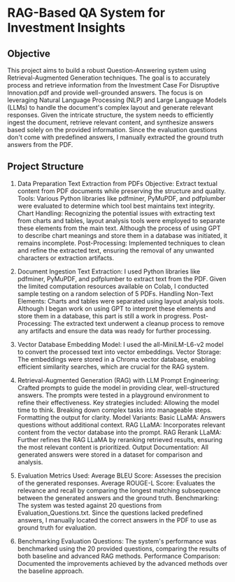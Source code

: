 # RAG-Based QA System for Investment Insights

## Objective
This project aims to build a robust Question-Answering system using Retrieval-Augmented Generation techniques. The goal is to accurately process and retrieve information from the Investment Case For Disruptive Innovation.pdf and provide well-grounded answers. The focus is on leveraging Natural Language Processing (NLP) and Large Language Models (LLMs) to handle the document's complex layout and generate relevant responses. Given the intricate structure, the system needs to efficiently ingest the document, retrieve relevant content, and synthesize answers based solely on the provided information. Since the evaluation questions don't come with predefined answers, I manually extracted the ground truth answers from the PDF.


## Project Structure

1. Data Preparation
Text Extraction from PDFs
Objective: Extract textual content from PDF documents while preserving the structure and quality.
Tools: Various Python libraries like pdfminer, PyMuPDF, and pdfplumber were evaluated to determine which tool best maintains text integrity.
Chart Handling: Recognizing the potential issues with extracting text from charts and tables, layout analysis tools were employed to separate these elements from the main text. Although the process of using GPT to describe chart meanings and store them in a database was initiated, it remains incomplete.
Post-Processing: Implemented techniques to clean and refine the extracted text, ensuring the removal of any unwanted characters or extraction artifacts.


3. Document Ingestion
Text Extraction: I used Python libraries like pdfminer, PyMuPDF, and pdfplumber to extract text from the PDF. Given the limited computation resources available on Colab, I conducted sample testing on a random selection of 5 PDFs.
Handling Non-Text Elements: Charts and tables were separated using layout analysis tools. Although I began work on using GPT to interpret these elements and store them in a database, this part is still a work in progress.
Post-Processing: The extracted text underwent a cleanup process to remove any artifacts and ensure the data was ready for further processing.
4. Vector Database
Embedding Model: I used the all-MiniLM-L6-v2 model to convert the processed text into vector embeddings.
Vector Storage: The embeddings were stored in a Chroma vector database, enabling efficient similarity searches, which are crucial for the RAG system.
5. Retrieval-Augmented Generation (RAG) with LLM
Prompt Engineering: Crafted prompts to guide the model in providing clear, well-structured answers. The prompts were tested in a playground environment to refine their effectiveness. Key strategies included:
Allowing the model time to think.
Breaking down complex tasks into manageable steps.
Formatting the output for clarity.
Model Variants:
Basic LLaMA: Answers questions without additional context.
RAG LLaMA: Incorporates relevant content from the vector database into the prompt.
RAG Rerank LLaMA: Further refines the RAG LLaMA by reranking retrieved results, ensuring the most relevant content is prioritized.
Output Documentation: All generated answers were stored in a dataset for comparison and analysis.
6. Evaluation
Metrics Used:
Average BLEU Score: Assesses the precision of the generated responses.
Average ROUGE-L Score: Evaluates the relevance and recall by comparing the longest matching subsequence between the generated answers and the ground truth.
Benchmarking: The system was tested against 20 questions from Evaluation_Questions.txt. Since the questions lacked predefined answers, I manually located the correct answers in the PDF to use as ground truth for evaluation.
7. Benchmarking
Evaluation Questions: The system's performance was benchmarked using the 20 provided questions, comparing the results of both baseline and advanced RAG methods.
Performance Comparison: Documented the improvements achieved by the advanced methods over the baseline approach.
